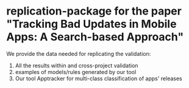 # replication-package for the paper "Tracking Bad Updates in Mobile Apps: A Search-based Approach"

We provide the data needed for replicating the validation:
1. All the results within and cross-project validation
2. examples of models/rules generated by our tool
3. Our tool Apptracker for multi-class classification of apps' releases